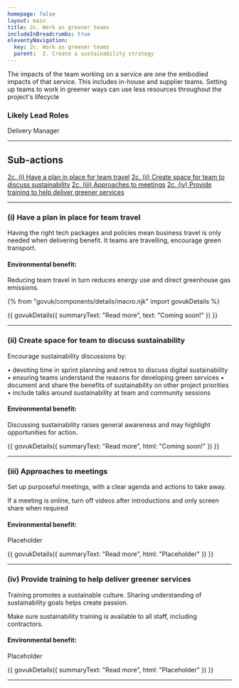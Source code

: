 ```yaml
---
homepage: false
layout: main
title: 2c. Work as greener teams
includeInBreadcrumbs: true
eleventyNavigation:
  key: 2c. Work as greener teams
  parent:  2. Create a sustainability strategy
---
```


The impacts of the team working on a service are one the embodied impacts of that service. This includes in-house and supplier teams. Setting up teams to work in greener ways can use less resources throughout the project's lifecycle

### Likely Lead Roles

Delivery Manager

* * *

## Sub-actions

[2c. (i) Have a plan in place for team travel](#(i)-have-a-plan-in-place-for-team-travel)
[2c. (ii) Create space for team to discuss sustainability](#(ii)-create-space-for-team-to-discuss-sustainability)
[2c. (iii) Approaches to meetings](#(iii)-approaches-to-meetings)
[2c. (iv) Provide training to help deliver greener services](#(iv)-provide-training-to-help-deliver-greener-services)

* * *

###  (i) Have a plan in place for team travel

Having the right tech packages and policies mean business travel is only needed when delivering benefit. It teams are travelling, encourage green transport.

#### Environmental benefit: 
Reducing team travel in turn reduces energy use and direct greenhouse gas emissions.

{% from "govuk/components/details/macro.njk" import govukDetails %}

{{ govukDetails({
  summaryText: "Read more",
  text: "Coming soon!"
}) }}
* * *

###  (ii) Create space for team to discuss sustainability

Encourage sustainability discussions by:

• devoting time in sprint planning and retros to discuss digital sustainability
• ensuring teams understand the reasons for developing green services
• document and share the benefits of sustainability on other project priorities
• include talks around sustainability at team and community sessions

#### Environmental benefit: 
Discussing sustainability raises general awareness and may highlight opportunities for action.

{{ govukDetails({
  summaryText: "Read more",
  html: "Coming soon!"
}) }}
* * *

###  (iii) Approaches to meetings

Set up purposeful meetings, with a clear agenda and actions to take away.

If a meeting is online, turn off videos after introductions and only screen share when required

#### Environmental benefit: 
Placeholder

{{ govukDetails({
  summaryText: "Read more",
  html: "Placeholder"
}) }}
* * *

###  (iv) Provide training to help deliver greener services

Training promotes a sustainable culture. Sharing understanding of sustainability goals helps create passion.

Make sure sustainability training is available to all staff, including contractors.

#### Environmental benefit: 
Placeholder

{{ govukDetails({
  summaryText: "Read more",
  html: "Placeholder"
}) }}
* * *